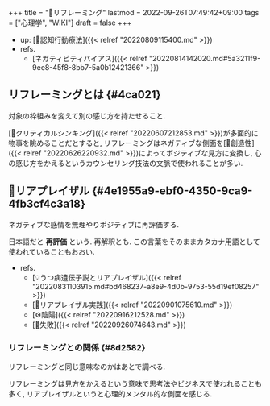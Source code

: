 +++
title = "📝リフレーミング"
lastmod = 2022-09-26T07:49:42+09:00
tags = ["心理学", "WIKI"]
draft = false
+++

-   up: [📝認知行動療法]({{< relref "20220809115400.md" >}})
-   refs.
    -   [ネガティビティバイアス]({{< relref "20220814142020.md#5a3211f9-9ee8-45f8-8bb7-5a0b12421366" >}})


## リフレーミングとは {#4ca021}

対象の枠組みを変えて別の感じ方を持たせること.

[📝クリティカルシンキング]({{< relref "20220607212853.md" >}})が多面的に物事を眺めることだとすると, リフレーミングはネガティブな側面を[📝創造性]({{< relref "20220626220932.md" >}})によってポジティブな見方に変換し, 心の感じ方をかえるというカウンセリング技法の文脈で使われることが多い.


## 📝リアプレイザル {#4e1955a9-ebf0-4350-9ca9-4fb3cf4c3a18}

ネガティブな感情を無理やりポジティブに再評価する.

日本語だと **再評価** という. 再解釈とも. この言葉をそのままカタカナ用語として使われていることもおおい.

-   refs.
    -   [💡うつ病遺伝子説とリアプレイザル]({{< relref "20220831103915.md#bd468237-a8e9-4d0b-9753-55d19ef08257" >}})
    -   [💪リアプレイザル実践]({{< relref "20220901075610.md" >}})
    -   [⚙陰陽]({{< relref "20220916212528.md" >}})
    -   [📝失敗]({{< relref "20220926074643.md" >}})


### リフレーミングとの関係 {#8d2582}

リフレーミングと同じ意味なのかはあとで調べる.

リフレーミングは見方をかえるという意味で思考法やビジネスで使われることも多く, リアプレイザルというと心理的メンタル的な側面を感じる.
